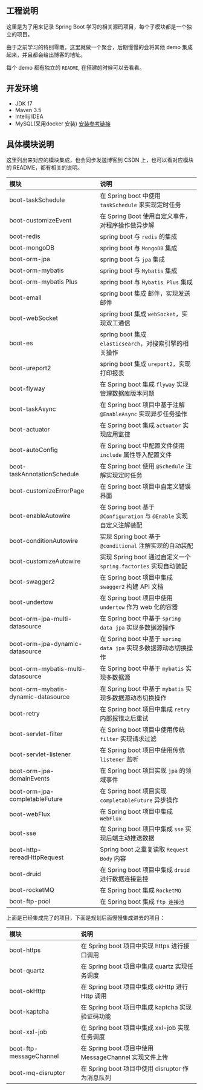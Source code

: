 ## 工程说明

这里是为了用来记录 Spring Boot 学习的相关源码项目，每个子模块都是一个独立的项目。

由于之前学习的特别零散，这里就做一个聚合，后期慢慢的会将其他 demo 集成起来，并且都会给出博客的地址。

每个 demo 都有独立的 `README`, 在搭建的时候可以去看看。

## 开发环境

- JDK 17
- Maven 3.5 
- Intellij IDEA
- MySQL(采用docker 安装) [安装参考链接](https://blog.csdn.net/qq_18948359/article/details/125486934?spm=1001.2014.3001.5502)

## 具体模块说明

这里列出来对应的模块集成，也会同步发送博客到 CSDN 上，也可以看对应模块的 README，都有相关的说明。

| 模块                                  | 说明                                                      |
|:------------------------------------|:--------------------------------------------------------|
| boot-taskSchedule                   | 在 Spring boot 中使用 `taskSchedule` 来实现定时任务                |
| boot-customizeEvent                 | 在 Spring Boot 使用自定义事件，对程序操作做异步解                         |
| boot-redis                          | spring boot 与 `redis` 的集成                               |
| boot-mongoDB                        | spring boot 与 `MongoDB` 集成                              |
| boot-orm-jpa                        | spring boot 与 `jpa` 集成                                  |
| boot-orm-mybatis                    | spring boot 与 `Mybatis` 集成                              |
| boot-orm-mybatis Plus               | spring boot 与 `Mybatis Plus` 集成                         |
| boot-email                          | spring boot 集成 邮件，实现发送邮件                                |
| boot-webSocket                      | spring boot 集成 `webSocket`，实现双工通信                       |
| boot-es                             | spring boot 集成 `elasticsearch`，对搜索引擎的相关操作               |
| boot-ureport2                       | spring boot 集成 `ureport2`，实现打印报表                        |
| boot-flyway                         | 在 Spring boot 集成 `flyway` 实现管理数据库版本问题                   |
| boot-taskAsync                      | 在 Spring boot 项目中基于注解 `@EnableAsync` 实现异步任务操作           |
| boot-actuator                       | 在 Spring boot 集成 `actuator` 实现应用监控                      |
| boot-autoConfig                     | 在 Spring boot 中配置文件使用 `include` 属性导入配置文件                |
| boot-taskAnnotationSchedule         | 在 Spring boot 使用 `@Schedule` 注解实现定时任务                   |
| boot-customizeErrorPage             | 在 Spring boot 项目中自定义错误界面                                |
| boot-enableAutowire                 | 在 Spring boot 基于 `@Configuration` 与 `@Enable` 实现自定义注解装配 |
| boot-conditionAutowire              | 实现 Spring boot 基于 `@conditional` 注解实现的自动装配              |
| boot-customizeAutowire              | 实现 Spring boot 通过自定义一个 `spring.factories`  实现自动装配       |
| boot-swagger2                       | 在 Spring boot 项目中集成 `swagger2` 构建 API 文档                |
| boot-undertow                       | 在 Spring boot 项目中使用 `undertow` 作为 web 化的容器              |
| boot-orm-jpa-multi-datasource       | 在 Spring boot 中基于 `spring data jpa` 实现多数据源操作            |
| boot-orm-jpa-dynamic-datasource     | 在 Spring boot 中基于 `spring data jpa` 实现多数据源动态切换操作        |
| boot-orm-mybatis-multi-datasource   | 在 Spring boot 中基于 `mybatis` 实现多数据源                      |
| boot-orm-mybatis-dynamic-datasource | 在 Spring boot 中基于 `mybatis` 实现多数据源动态切换操作                |
| boot-retry                          | 在 Spring boot 项目中集成 `retry` 内部报错之后重试                    |
| boot-servlet-filter                 | 在 Spring boot 项目中使用传统 `filter` 实现请求过滤                   |
| boot-servlet-listener               | 在 Spring boot 项目中使用传统 `listener` 监听                     |
| boot-orm-jpa-domainEvents           | 在 Spring boot 项目实现 `jpa` 的领域事件                          |
| boot-orm-jpa-completableFuture      | 在 Spring boot 项目实现 `completableFuture` 异步操作             |
| boot-webFlux                        | 在 Spring boot 项目中集成 `WebFlux`                           |
| boot-sse                            | 在 Spring boot 项目中集成 `sse` 实现后端主动推送数据                    |
| boot-http-rereadHttpRequest         | Spring boot 之重复读取 `Request Body` 内容                     |
| boot-druid                          | 在 Spring boot 项目中集成 `druid` 进行数据连接监控                    |
| boot-rocketMQ                       | 在 Spring boot 集成 `RocketMQ`                             |
| boot-ftp-pool                       | 在 Spring boot 集成 `ftp 连接池`                              |



上面是已经集成完了的项目，下面是规划后面慢慢集成进去的项目：

| 模块                      | 说明                                        |
|:------------------------|:------------------------------------------|
| boot-https              | 在 Spring boot 项目中实现 https 进行接口调用          |
| boot-quartz             | 在 Spring boot 项目中集成 quartz 实现任务调度         |
| boot-okHttp             | 在 Spring boot 项目中集成 okHttp 进行 Http 调用     |
| boot-kaptcha            | 在 Spring boot 项目中集成 kaptcha 实现验证码功能       |
| boot-xxl-job            | 在 Spring boot 项目中集成 xxl-job 实现任务调度        |
| boot-ftp-messageChannel | 在 Spring boot 项目中使用 MessageChannel 实现文件上传 |
| boot-mq-disruptor       | 在 Spring boot 项目中使用 disruptor 作为消息队列      |
